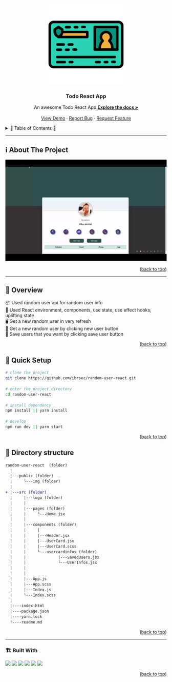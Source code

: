 <a name="readme-top"></a>
 
 
<!-- PROJECT LOGO -->
<br />
<div align="center">
  <a href="https://github.com/ibrsec/random-user-react/">
    <img src="./public/img/id-card.png" alt="Logo" width="250"   >
  </a>

  <h3 align="center">Todo React App</h3>

  <p align="center">
    An awesome Todo React App
    <a href="https://github.com/ibrsec/random-user-react"><strong>Explore the docs »</strong></a>
    <br />
    <br />
    <a href="https://random-user-react-gray.vercel.app/">View Demo</a>
    ·
    <a href="https://github.com/ibrsec/random-user-react/issues">Report Bug</a>
    ·
    <a href="https://github.com/ibrsec/random-user-react/issues">Request Feature</a>
  </p>
</div>



<!-- TABLE OF CONTENTS -->
<details>
  <summary>📎 Table of Contents 📎 </summary>
  <ol>
    <li><a href="#about-the-project">About The Project</a></li>
     <!-- <li><a href="#figma">Figma</a></li> -->
     <li><a href="#overview">Overview</a></li>
     <li><a href="#quick-setup">Quick Setup</a></li>
     <li><a href="#directory-structure">Directory structure</a></li>
     <li><a href="#built-with">Built With</a></li>
    <!-- <li>
      <a href="#getting-started">Getting Started</a>
      <ul>
        <li><a href="#prerequisites">Prerequisites</a></li>
        <li><a href="#installation">Installation</a></li>
      </ul>
    </li>
    <li><a href="#usage">Usage</a></li>
    <li><a href="#roadmap">Roadmap</a></li>
    <li><a href="#contributing">Contributing</a></li>
    <li><a href="#license">License</a></li>
    <li><a href="#contact">Contact</a></li>
    <li><a href="#acknowledgments">Acknowledgments</a></li> -->

    
  </ol>
</details>





---

<!-- ABOUT THE PROJECT -->
<a name="about-the-project"></a>
## ℹ️ About The Project

[![random-user-react](./public/img/project.gif)](https://random-user-react-gray.vercel.app/)




<p align="right">(<a href="#readme-top">back to top</a>)</p>


---

<!-- ## Figma 

<a href="https://www.figma.com/file/ePyCHKsx2ODB32uLgyUEEd/bootstrap-home-page?type=design&node-id=0%3A1&mode=design&t=edDzadCB9Ev5FS1a-1">Figma Link</a>  

  <p align="right">(<a href="#readme-top">back to top</a>)</p>




--- -->
<a name="overview"></a>
## 👀 Overview

📦 Used random user api for random user info </br>
🎯 Used React environment, components, use state, use effect hooks, uplifting state </br>
🖥 Get a new random user in very refresh </br>
🔩 Get a new random user by clicking new user button      </br>
💪 Save users that you want by clicking save user button </br>
<!-- 🌱 ÷Screen and search the Legends on the app</br> -->
<!-- 💪   </br> -->
<!-- 🐞 Check the finished tasks   </br> -->


<p align="right">(<a href="#readme-top">back to top</a>)</p>


<a name="quick-setup"></a>
## 🛫 Quick Setup

```sh
# clone the project
git clone https://github.com/ibrsec/random-user-react.git

# enter the project directory
cd random-user-react

# install dependency
npm install || yarn install

# develop
npm run dev || yarn start
```

<p align="right">(<a href="#readme-top">back to top</a>)</p>


<!-- ## 🐞 Debug

![random-user-react.gif](/random-user-react.gif) -->








<a name="directory-structure"></a>
## 📂 Directory structure 

```diff
random-user-react  (folder)
  |          
  |---public (folder)
  |     └---img (folder)
  |                
+ |---src (folder) 
  |     |---logo (folder) 
  |     |           
  |     |---pages (folder) 
  |     |     └---Home.jsx          
  |     |           
  |     |---components (folder) 
  |     |     |    
  |     |     |---Header.jsx  
  |     |     |---UserCard.jsx  
  |     |     |---UserCard.scss  
  |     |     └---usercardinfos (folder)  
  |     |              |---SavedUsers.jsx
  |     |              └---UserInfos.jsx
  |     |          
  |     |          
  |     |---App.js
  |     |---App.scss
  |     |---Index.js
  |     └---Index.scss
  |     
  |----index.html    
  |----package.json
  |----yarn.lock
  └----readme.md 
```

<p align="right">(<a href="#readme-top">back to top</a>)</p>

---

<a name="built-with"></a>
### 🏗️ Built With

 
<!-- https://dev.to/envoy_/150-badges-for-github-pnk  search skills-->

 <img src="https://img.shields.io/badge/HTML-239120?style=for-the-badge&logo=html5&logoColor=white">
 <img src="https://img.shields.io/badge/CSS-239120?&style=for-the-badge&logo=css3&logoColor=white&color=red"> 
 <img src="https://img.shields.io/badge/JavaScript-F7DF1E?style=for-the-badge&logo=javascript&logoColor=black"> 
 <img src="https://img.shields.io/badge/Bootstrap-563D7C?style=for-the-badge&logo=bootstrap&logoColor=white"> 
 <img src="https://img.shields.io/badge/Sass-CC6699?style=for-the-badge&logo=sass&logoColor=white"> 
 <!-- <img src="https://img.shields.io/badge/Vite-AB4BFE?style=for-the-badge&logo=vite&logoColor=FFC920">  -->
 <img src="https://img.shields.io/badge/React-20232A?style=for-the-badge&logo=react&logoColor=61DAFB"> 
 




<p align="right">(<a href="#readme-top">back to top</a>)</p>


